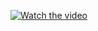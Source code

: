 [![Watch the video](https://img.youtube.com/vi/L4SfwkQWskk/maxresdefault.jpg)](https://www.youtube.com/watch?v=L4SfwkQWskk)


